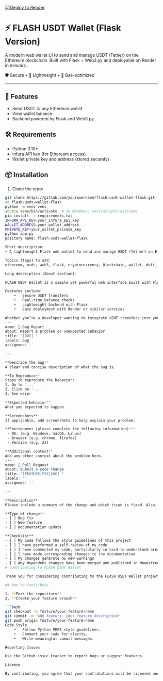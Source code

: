 [![Deploy to Render](https://img.shields.io/badge/Deploy-Render-blue?logo=render)](https://render.com/)

# ⚡ FLASH USDT Wallet (Flask Version)

A modern web wallet UI to send and manage USDT (Tether) on the Ethereum blockchain. Built with Flask + Web3.py and deployable on Render in minutes.

🛡️ Secure • 🚀 Lightweight • 💸 Gas-optimized

---

## 🚀 Features

- Send USDT to any Ethereum wallet
- View wallet balance
- Backend powered by Flask and Web3.py

## 🛠 Requirements

- Python 3.10+
- Infura API key (for Ethereum access)
- Wallet private key and address (stored securely)

## 📦 Installation

1. Clone the repo:

```bash
git clone https://github.com/yourusername/flash-usdt-wallet-flask.git
cd flash-usdt-wallet-flash
python -m venv venv
source venv/bin/activate  # on Windows: venv\Scripts\activate
pip install -r requirements.txt
INFURA_API_KEY=your_infura_api_key
WALLET_ADDRESS=your_wallet_address
PRIVATE_KEY=your_wallet_private_key
python app.py
pository name: flash-usdt-wallet-flask

Short description:
⚡ A lightweight Flask web wallet to send and manage USDT (Tether) on Ethereum — powered by Web3.py and deployable to Render in minutes.

Topics (tags) to add:
ethereum, usdt, web3, flask, cryptocurrency, blockchain, wallet, defi, render

Long description (About section):

FLASH USDT Wallet is a simple yet powerful web interface built with Flask and Web3.py that allows you to easily send Tether (USDT) tokens and check balances on the Ethereum blockchain. Designed with security and simplicity in mind, this wallet can be quickly deployed on cloud platforms like Render, making decentralized finance accessible to developers and enthusiasts alike.

Features include:
	•	Secure USDT transfers
	•	Real-time balance checks
	•	Lightweight backend with Flask
	•	Easy deployment with Render or similar services

Whether you’re a developer wanting to integrate USDT transfers into your app or just experimenting 
---
name: 🐛 Bug Report
about: Report a problem or unexpected behavior
title: "[BUG] "
labels: bug
assignees: ''

---

**Describe the bug**
A clear and concise description of what the bug is.

**To Reproduce**
Steps to reproduce the behavior:
1. Go to '...'
2. Click on '...'
3. See error

**Expected behavior**
What you expected to happen.

**Screenshots**
If applicable, add screenshots to help explain your problem.

**Environment (please complete the following information):**
 - OS: [e.g. Windows, macOS, Linux]
 - Browser [e.g. chrome, firefox]
 - Version [e.g. 22]

**Additional context**
Add any other context about the problem here.
---
name: 🚀 Pull Request
about: Submit a code change
title: "[FEATURE|FIX|DOC] "
labels: ''
assignees: ''

---

**Description**
Please include a summary of the change and which issue is fixed. Also, include relevant motivation and context.

**Type of change**
- [ ] Bug fix
- [ ] New feature
- [ ] Documentation update

**Checklist**
- [ ] My code follows the style guidelines of this project
- [ ] I have performed a self-review of my code
- [ ] I have commented my code, particularly in hard-to-understand areas
- [ ] I have made corresponding changes to the documentation
- [ ] My changes generate no new warnings
- [ ] Any dependent changes have been merged and published in downstream modules
# Contributing to FLASH USDT Wallet

Thank you for considering contributing to the FLASH USDT Wallet project! We welcome contributions of all kinds, including bug fixes, features, documentation, and more.

## How to Contribute

1. **Fork the repository**
2. **Create your feature branch**

```bash
git checkout -b feature/your-feature-name
git commit -m "Add feature: your feature description"
git push origin feature/your-feature-name
Code Style
	•	Follow Python PEP8 style guidelines.
	•	Comment your code for clarity.
	•	Write meaningful commit messages.

Reporting Issues

Use the GitHub issue tracker to report bugs or suggest features.

License

By contributing, you agree that your contributions will be licensed under the project’s MIT License.









